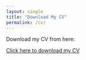 ```yaml
---
layout: single
title: "Download My CV"
permalink: /cv/
---
```


<p>Download my CV from here:</p>
<p><a href="{{ '/assets/files/cv_saeede.pdf' | relative_url }}" target="_blank">Click here to download my CV</a></p>
